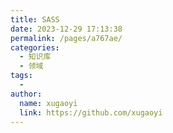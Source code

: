 ```yaml
---
title: SASS
date: 2023-12-29 17:13:38
permalink: /pages/a767ae/
categories:
  - 知识库
  - 领域
tags:
  - 
author: 
  name: xugaoyi
  link: https://github.com/xugaoyi
---
```

